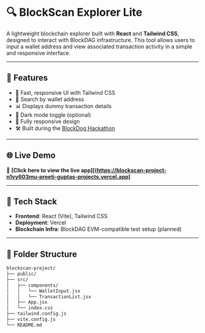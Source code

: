 # 🔍 BlockScan Explorer Lite

A lightweight blockchain explorer built with **React** and **Tailwind CSS**, designed to interact with BlockDAG infrastructure. This tool allows users to input a wallet address and view associated transaction activity in a simple and responsive interface.

---

## 📌 Features

- 🚀 Fast, responsive UI with Tailwind CSS
- 🔎 Search by wallet address
- 📊 Displays dummy transaction details
- 🌙 Dark mode toggle (optional)
- 📱 Fully responsive design
- 🛠 Built during the [BlockDog Hackathon](https://www.blockdag.network/hackathon)

---

## 🌐 Live Demo

🔗 **[Click here to view the live app][(https://blockscan-project-n1vy603mu-preeti-guptas-projects.vercel.app]**

---

## 🧠 Tech Stack

- **Frontend**: React (Vite), Tailwind CSS
- **Deployment**: Vercel
- **Blockchain Infra**: BlockDAG EVM-compatible test setup (planned)

---

## 📁 Folder Structure

```bash
blockscan-project/
├── public/
├── src/
│   ├── components/
│   │   └── WalletInput.jsx
│   │   └── TransactionList.jsx
│   ├── App.jsx
│   └── index.css
├── tailwind.config.js
├── vite.config.js
└── README.md

